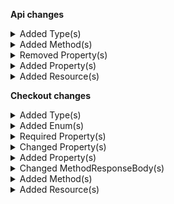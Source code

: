 **Api changes**

<details>
<summary>Added Type(s)</summary>

- added type `CartMergeMode`
- added type `MergeCartDraft`
- added type `RecurringOrderFailureError`
- added type `GraphQLRecurringOrderFailureError`
- added type `RecurringOrderFailedMessage`
- added type `RecurringOrderFailedMessagePayload`
- added type `DiscountCombinationMode`
- added type `DiscountsConfiguration`
- added type `ProjectSetDiscountsConfigurationAction`
</details>


<details>
<summary>Added Method(s)</summary>

- added method `apiRoot.withProjectKey().carts().customerIdWithCustomerIdValueMerge().post()`
- added method `apiRoot.withProjectKey().inStoreKeyWithStoreKeyValue().carts().customerIdWithCustomerIdValueMerge().post()`
</details>


<details>
<summary>Removed Property(s)</summary>

- :warning: removed property `skipConfiguration` from type `RecurringOrderSetOrderSkipConfigurationAction`
</details>


<details>
<summary>Added Property(s)</summary>

- added property `sku` to type `InventoryEntryQuantitySetMessage`
- added property `sku` to type `InventoryEntryQuantitySetMessagePayload`
- added property `discounts` to type `Project`
- added property `skipConfigurationInputDraft` to type `RecurringOrderSetOrderSkipConfigurationAction`
</details>


<details>
<summary>Added Resource(s)</summary>

- added resource `/{projectKey}/carts/customer-id={customerId}/merge`
- added resource `/{projectKey}/in-store/key={storeKey}/carts/customer-id={customerId}/merge`
</details>

**Checkout changes**

<details>
<summary>Added Type(s)</summary>

- added type `AllowedOrigins`
- added type `Application`
- added type `ApplicationAgreement`
- added type `ApplicationAgreementDraft`
- added type `ApplicationAgreementStatus`
- added type `ApplicationAgreementType`
- added type `ApplicationDraft`
- added type `ApplicationLogo`
- added type `ApplicationMode`
- added type `ApplicationStatus`
- added type `ApplicationUpdateAction`
- added type `ApplicationUpdateActions`
- added type `DiscountsConfiguration`
- added type `PaginatedApplication`
- added type `PaymentsConfiguration`
- added type `AddAllowedOriginUpdateAction`
- added type `AddApplicationAgreementUpdateAction`
- added type `AddCountryUpdateAction`
- added type `RemoveAllowedOriginUpdateAction`
- added type `RemoveApplicationAgreementUpdateAction`
- added type `RemoveCountryUpdateAction`
- added type `ReorderApplicationAgreementUpdateAction`
- added type `SetActivePaymentComponentTypeUpdateAction`
- added type `SetAllowAllOriginsUpdateAction`
- added type `SetAllowedOriginsUpdateAction`
- added type `SetApplicationAgreementNameUpdateAction`
- added type `SetApplicationAgreementStatusUpdateAction`
- added type `SetApplicationAgreementTextUpdateAction`
- added type `SetApplicationAgreementTypeUpdateAction`
- added type `SetApplicationAgreementsUpdateAction`
- added type `SetApplicationLogoUpdateAction`
- added type `SetApplicationNameUpdateAction`
- added type `SetApplicationStatusUpdateAction`
- added type `SetCountriesUpdateAction`
- added type `SetDescriptionUpdateAction`
- added type `SetDiscountsConfigurationUpdateAction`
- added type `SetPaymentReturnUrlUpdateAction`
- added type `SetPaymentsConfigurationUpdateAction`
- added type `CreatedBy`
- added type `LastModifiedBy`
- added type `LocalizedString`
- added type `LocalizedUrl`
- added type `ConcurrentModificationError`
- added type `DuplicateFieldWithConflictingResourceError`
- added type `ErrorResponse`
- added type `InvalidFieldError`
- added type `InvalidOperationError`
- added type `MaxResourceLimitExceededError`
- added type `MissingProjectKeyError`
- added type `ReferencedResourceNotFoundError`
- added type `ServiceUnavailableError`
- added type `SyntaxErrorError`
- added type `AutomatedReversalConfiguration`
- added type `ConnectorDeploymentReference`
- added type `DisplayInfo`
- added type `PaginatedPaymentIntegration`
- added type `PaymentComponentType`
- added type `PaymentIntegration`
- added type `PaymentIntegrationDraft`
- added type `PaymentIntegrationStatus`
- added type `PaymentIntegrationType`
- added type `SortingInfo`
- added type `PaymentIntegrationUpdateAction`
- added type `PaymentIntegrationUpdateActions`
- added type `SetAutomatedReversalConfigurationPredicateUpdateAction`
- added type `SetAutomatedReversalConfigurationStatusUpdateAction`
- added type `SetAutomatedReversalConfigurationUpdateAction`
- added type `SetConnectorDeploymentUpdateAction`
- added type `SetDisplayInfoDescriptionUpdateAction`
- added type `SetDisplayInfoLabelUpdateAction`
- added type `SetDisplayInfoLogoUrlUpdateAction`
- added type `SetDisplayInfoPayButtonTextUpdateAction`
- added type `SetDisplayInfoUpdateAction`
- added type `SetKeyUpdateAction`
- added type `SetNameUpdateAction`
- added type `SetPredicateUpdateAction`
- added type `SetSortingInfoUpdateAction`
- added type `SetStatusUpdateAction`
- added type `SetTypeUpdateAction`
</details>


<details>
<summary>Added Enum(s)</summary>

- added enum `deployment` to type `ReferenceTypeId`
</details>


<details>
<summary>Required Property(s)</summary>

- changed property `detailedErrorMessage` of type `InvalidJsonInputError` to be optional
</details>


<details>
<summary>Changed Property(s)</summary>

- :warning: changed property `application` of type `Transaction` from type `ApplicationResourceIdentifier` to `ApplicationReference`
</details>


<details>
<summary>Added Property(s)</summary>

- added property `resourceIdentifier` to type `ResourceNotFoundError`
- added property `resourceId` to type `ResourceNotFoundError`
</details>


<details>
<summary>Changed MethodResponseBody(s)</summary>

- :warning: changed response body for `400: application/json` of method `post /{projectKey}/transactions` from type `null` to `ErrorResponse`
- :warning: changed response body for `400: application/json` of method `post /{projectKey}/payment-intents/{paymentId}` from type `null` to `ErrorResponse`
- :warning: changed response body for `400: application/json` of method `get /{projectKey}/transactions/{id}` from type `null` to `ErrorResponse`
- :warning: changed response body for `400: application/json` of method `get /{projectKey}/transactions/key={key}` from type `null` to `ErrorResponse`
</details>


<details>
<summary>Added Method(s)</summary>

- added method `apiRoot.withProjectKey().paymentIntegrations().get()`
- added method `apiRoot.withProjectKey().paymentIntegrations().post()`
- added method `apiRoot.withProjectKey().applications().get()`
- added method `apiRoot.withProjectKey().applications().post()`
- added method `apiRoot.withProjectKey().paymentIntegrations().withId().get()`
- added method `apiRoot.withProjectKey().paymentIntegrations().withId().head()`
- added method `apiRoot.withProjectKey().paymentIntegrations().withId().post()`
- added method `apiRoot.withProjectKey().paymentIntegrations().withId().delete()`
- added method `apiRoot.withProjectKey().paymentIntegrations().withKey().get()`
- added method `apiRoot.withProjectKey().paymentIntegrations().withKey().post()`
- added method `apiRoot.withProjectKey().paymentIntegrations().withKey().head()`
- added method `apiRoot.withProjectKey().paymentIntegrations().withKey().delete()`
- added method `apiRoot.withProjectKey().applications().withId().get()`
- added method `apiRoot.withProjectKey().applications().withId().head()`
- added method `apiRoot.withProjectKey().applications().withId().post()`
- added method `apiRoot.withProjectKey().applications().withId().delete()`
- added method `apiRoot.withProjectKey().applications().withKey().get()`
- added method `apiRoot.withProjectKey().applications().withKey().post()`
- added method `apiRoot.withProjectKey().applications().withKey().head()`
- added method `apiRoot.withProjectKey().applications().withKey().delete()`
</details>


<details>
<summary>Added Resource(s)</summary>

- added resource `/{projectKey}/payment-integrations`
- added resource `/{projectKey}/applications`
- added resource `/{projectKey}/payment-integrations/{id}`
- added resource `/{projectKey}/payment-integrations/key={key}`
- added resource `/{projectKey}/applications/{id}`
- added resource `/{projectKey}/applications/key={key}`
</details>

